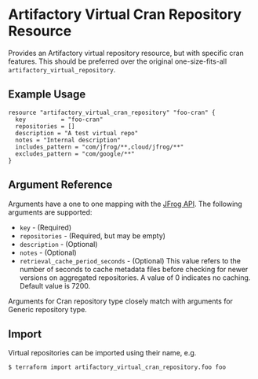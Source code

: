 # Artifactory Virtual Cran Repository Resource

Provides an Artifactory virtual repository resource, but with specific cran features. This should be preferred over the original
one-size-fits-all `artifactory_virtual_repository`.

## Example Usage

```hcl
resource "artifactory_virtual_cran_repository" "foo-cran" {
  key          = "foo-cran"
  repositories = []
  description = "A test virtual repo"
  notes = "Internal description"
  includes_pattern = "com/jfrog/**,cloud/jfrog/**"
  excludes_pattern = "com/google/**"
}
```

## Argument Reference

Arguments have a one to one mapping with the [JFrog API](https://www.jfrog.com/confluence/display/RTF/Repository+Configuration+JSON). The following arguments are supported:

* `key` - (Required)
* `repositories` - (Required, but may be empty)
* `description` - (Optional)
* `notes` - (Optional)
* `retrieval_cache_period_seconds` - (Optional) This value refers to the number of seconds to cache metadata files before checking for newer versions on aggregated repositories. A value of 0 indicates no caching. Default value is 7200.

Arguments for Cran repository type closely match with arguments for Generic repository type.

## Import

Virtual repositories can be imported using their name, e.g.

```
$ terraform import artifactory_virtual_cran_repository.foo foo
```
